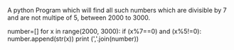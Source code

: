 A python Program which will find all such numbers which are divisible by 7 and are not multipe of 5, between 2000 to 3000.


number=[]
for x in range(2000, 3000):
    if (x%7==0) and (x%5!=0):
        number.append(str(x))
print (','.join(number))

